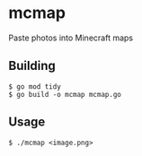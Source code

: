 # mcmap
Paste photos into Minecraft maps

## Building
```shell
$ go mod tidy
$ go build -o mcmap mcmap.go
```

## Usage
```shell
$ ./mcmap <image.png>
```
